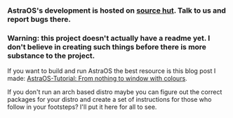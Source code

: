 ### AstraOS's development is hosted on [source hut](https://sr.ht/~samhsmith/AstraOS/). Talk to us and report bugs there.
### Warning: this project doesn't actually have a readme yet. I don't believe in creating such things before there is more substance to the project. 

If you want to build and run AstraOS the best resource is this blog post I made: [AstraOS-Tutorial: From nothing to window with colours](gemini://samhsmith.net/blog/astraos_tutorial_from_nothing_to_window_with_colours.gmi).

If you don't run an arch based distro maybe you can figure out the correct packages for your distro and create a set of instructions for those who follow in your footsteps?
I'll put it here for all to see.
